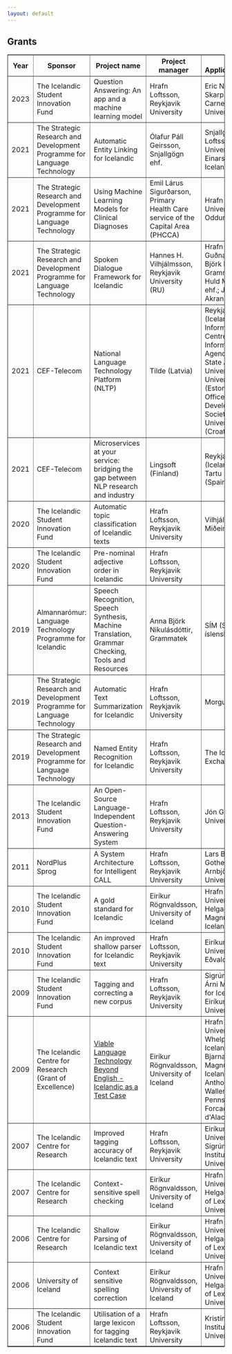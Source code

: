 ```yaml
---
layout: default
---
```


<body>

<h2>Grants</h2>

<table border=1 cellspacing=0 cellpadding=3>
  <tr><th>Year</th><th>Sponsor</th><th>Project name</th><th>Project manager</th><th>Co-Applicants/Collaborators</th><th>Duration</th><th>Grant</th></tr>
  <tr><td>2023</td><td>The Icelandic Student Innovation Fund</td><td>Question Answering: An app and a machine learning model</td><td>Hrafn Loftsson, Reykjavik University</td><td>Eric Nyberg and Njáll Skarphéðinsson, Carnegie Mellon University</td><td>3 months</td><td>3,060,000 ISK</td></tr>
  <tr><td>2021</td><td>The Strategic Research and Development Programme for Language Technology</td><td>Automatic Entity Linking for Icelandic</td><td>Ólafur Páll Geirsson, Snjallgögn ehf.</td><td>Snjallgögn ehf.; Hrafn Loftsson, Reykjavik University; Hafsteinn Einarsson, University of Iceland<td>3 years</td><td>69 million ISK</td></tr>
  <tr><td>2021</td><td>The Strategic Research and Development Programme for Language Technology</td><td>Using Machine Learning Models for Clinical Diagnoses</td><td>Emil Lárus Sigurðarson, Primary Health Care service of the Capital Area (PHCCA)</td><td>Hrafn Loftsson, Reykjavik University; Steindór Oddur Ellertsson, PHCCA<td>18 months</td><td>36.6 million ISK</td></tr>
  <tr><td>2021</td><td>The Strategic Research and Development Programme for Language Technology</td><td>Spoken Dialogue Framework for Icelandic</td><td>Hannes H. Vilhjálmsson, Reykjavik University (RU)</td><td>Hrafn Loftsson, Jón Guðnason, RU; Anna Björk Nikulásdóttir, Grammatek ehf.; Eydís Huld Magnúsdóttir, Tiro ehf.; Já ehf.; Akraneskaupstaður<td>2 years</td><td>70 million ISK</td></tr>
  <tr><td>2021</td><td>CEF-Telecom</td><td>National Language Technology Platform (NLTP)</td><td>Tilde (Latvia)</td><td>Reykjavik University (Iceland), Culture Information Systems Centre (Latvia), Malta Information Technology Agency, Office of the State Advocate (Malta), University of Malta, University of Tartu (Estonia), Central State Office for the Development of Digital Society (Croatia), University of Zagreb (Croatia)<td>2 years</td><td>796,000 EUR</td></tr>
  <tr><td>2021</td><td>CEF-Telecom</td><td>Microservices at your service: bridging the gap between NLP research and industry</td><td>Lingsoft (Finland)</td><td>Reykjavik University (Iceland), University of Tartu (Estonia), Gradient (Spain)<td>2 years</td><td>553,000 EUR</td></tr>
  <tr><td>2020</td><td>The Icelandic Student Innovation Fund</td><td>Automatic topic classification of Icelandic texts</td><td>Hrafn Loftsson, Reykjavik University</td><td>Vilhjálmur Þorsteinsson, Miðeind ehf.</td><td>3 months</td><td>900,000 ISK</td></tr>
  <tr><td>2020</td><td>The Icelandic Student Innovation Fund</td><td>Pre-nominal adjective order in Icelandic</td><td>Hrafn Loftsson, Reykjavik University</td><td></td><td>3 months</td><td>900,000 ISK</td></tr>
  <tr><td>2019</td><td>Almannarómur: Language Technology Programme for Icelandic</td><td>Speech Recognition, Speech Synthesis, Machine Translation, Grammar Checking, Tools and Resources</td><td>Anna Björk Nikulásdóttir, Grammatek</td><td>SÍM (Samstarf um íslenska máltækni)</td><td>5 years</td><td></td></tr>
  <tr><td>2019</td><td>The Strategic Research and Development Programme for Language Technology</td><td>Automatic Text Summarization for Icelandic</td><td>Hrafn Loftsson, Reykjavik University</td><td>Morgunblaðið, mbl.is</td><td>10 months</td><td>11.3 million ISK</td></tr>
  <tr><td>2019</td><td>The Strategic Research and Development Programme for Language Technology</td><td>Named Entity Recognition for Icelandic</td><td>Hrafn Loftsson, Reykjavik University</td><td>The Icelandic Stock Exchange</td><td>1 year</td><td>8.4 million ISK</td></tr>
  <tr><td>2013</td><td>The Icelandic Student Innovation Fund</td><td>An Open-Source Language-Independent Question-Answering System</td><td>Hrafn Loftsson, Reykjavik University</td><td>Jón Gunnar Þorsteinsson, University of Iceland</td><td>3 months</td><td>340,000 ISK</td></tr>
  <tr><td>2011</td><td>NordPlus Sprog</td><td>A System Architecture for Intelligent CALL</td><td>Hrafn Loftsson, Reykjavik University</td><td>Lars Borin, University of Gothenburg; Birna Arnbjörnsdóttir, University of Iceland</td><td>2 years</td><td>38,500 EUR</td></tr>
  <tr><td>2010</td><td>The Icelandic Student Innovation Fund</td><td>A gold standard for Icelandic</td><td>Eiríkur Rögnvaldsson, University of Iceland</td><td>Hrafn Loftsson, Reykjavik University; Sigrún Helgadóttir, The Árni Magnússon Institute for Icelandic Studies</td><td>3 months</td><td>420,000 ISK</td></tr>
  <tr><td>2010</td><td>The Icelandic Student Innovation Fund</td><td>An improved shallow parser for Icelandic text</td><td>Hrafn Loftsson, Reykjavik University</td><td>Eiríkur Rögnvaldsson, University of Iceland; Jón Eðvald Vignisson, CLARA</td><td>3 months</td><td>280,000 ISK</td></tr>
  <tr><td>2009</td><td>The Icelandic Student Innovation Fund</td><td>Tagging and correcting a new corpus</td><td>Hrafn Loftsson, Reykjavik University</td><td>Sigrún Helgadóttir, The Árni Magnússon Institute for Icelandic Studies; Eiríkur Rögnvaldsson, University of Iceland</td><td>3 months</td><td>280,000 ISK</td></tr>
  <tr><td>2009</td><td>The Icelandic Centre for Research (Grant of Excellence)</td><td><a href="http://iceblark.wordpress.com/" target="_blank">Viable Language Technology Beyond English - Icelandic as a Test Case</a></td><td>Eiríkur Rögnvaldsson, University of Iceland</td><td>Hrafn Loftsson, Reykjavik University; Matthew J. Whelpton, University of Iceland; Kristín Bjarnadóttir, The Árni Magnússon Institute for Icelandic Studies; Anthony Kroch and Joel Wallenberg, University of Pennsylvania; Mikel L. Forcada, Universitat d'Alacant</td><td>3 years</td><td>45 million ISK</td></tr>
  <!--tr><td>2008</td><td>Reykjavik University Development Fund</td><td>Developing a shallow-transfer translation system using existing tools</td><td>Hrafn Loftsson, Reykjavik University</td><td>Eiríkur Rögnvaldsson, University of Iceland</td><td>2 years</td><td>2.0 million ISK</td></tr-->
  <tr><td>2007</td><td>The Icelandic Centre for Research</td><td>Improved tagging accuracy of Icelandic text</td><td>Hrafn Loftsson, Reykjavik University</td><td>Eiríkur Rögnvaldsson, University of Iceland; Sigrún Helgadóttir, The Institute of Lexicography, University of Iceland</td><td>2 years</td><td>3.1 million ISK</td></tr>
  <tr><td>2007</td><td>The Icelandic Centre for Research</td><td>Context-sensitive spell checking</td><td>Eiríkur Rögnvaldsson, University of Iceland</td><td>Hrafn Loftsson, Reykjavik University; Sigrún Helgadóttir, The Institute of Lexicography, University of Iceland</td><td>2 years</td><td>3.1 million ISK</td></tr>
  <tr><td>2006</td><td>The Icelandic Centre for Research</td><td>Shallow Parsing of Icelandic text</td><td>Eiríkur Rögnvaldsson, University of Iceland</td><td>Hrafn Loftsson, Reykjavik University; Sigrún Helgadóttir, The Institute of Lexicography, University of Iceland</td><td>1 year</td><td>3.8 million ISK</td><td></td></tr>
  <tr><td>2006</td><td>University of Iceland</td><td>Context sensitive spelling correction</td><td>Eiríkur Rögnvaldsson, University of Iceland</td><td>Hrafn Loftsson, Reykjavik University; Sigrún Helgadóttir, The Institute of Lexicography, University of Iceland</td><td>First prize in a competition</td><td>500,000 ISK</td></tr>
  <tr><td>2006</td><td>The Icelandic Student Innovation Fund</td><td>Utilisation of a large lexicon for tagging Icelandic text</td><td>Hrafn Loftsson, Reykjavik University</td><td>Kristín Bjarnadóttir, The Institute of Lexicography, University of Iceland</td><td>3 months</td><td>220,000 ISK</td></tr>
</table>

